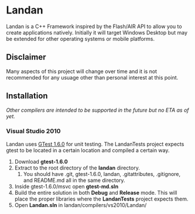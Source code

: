 # Landan

Landan is a C++ Framework inspired by the Flash/AIR API to allow you to create applications natively. Initially it will target Windows Desktop but may be extended for other operating systems or mobile platforms.

## Disclaimer


Many aspects of this project will change over time and it is not recommended for any usuage other than personal interest at this point.

## Installation


_Other compilers are intended to be supported in the future but no ETA as of yet._

### Visual Studio 2010

Landan uses [GTest 1.6.0](http://code.google.com/p/googletest/) for unit testing. The LandanTests project expects gtest to be located in a certain location and compiled a certain way.

1. Download **gtest-1.6.0**
2. Extract to the root directory of the **landan** directory.
	1. You should have .git, gtest-1.6.0, landan, .gitattributes, .gitignore, and README.md all in the same directory.
3. Inside gtest-1.6.0/msvc open **gtest-md.sln**
4. Build the entire solution in both **Debug** and **Release** mode. This will place the proper libraries where the **LandanTests** project expects them.
5. Open **Landan.sln** in landan/compilers/vs2010/Landan/
	
	
